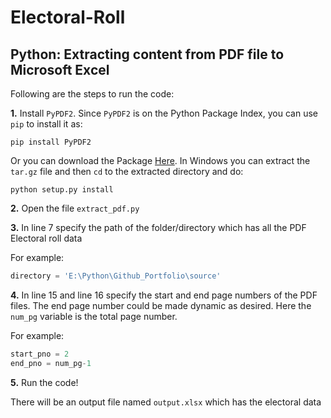 # Electoral-Roll

Python: Extracting content from PDF file to Microsoft Excel
---
Following are the steps to run the code:

**1.** Install `PyPDF2`. Since `PyPDF2` is on the Python Package Index, you can use `pip` to install it as:

```pip install PyPDF2```
        
Or you can download the Package [Here](https://pypi.python.org/pypi/PyPDF2/). In Windows you can extract the `tar.gz` file and then `cd` to the extracted directory and do:
        
```python setup.py install```

**2.** Open the file `extract_pdf.py`

**3.** In line 7 specify the path of the folder/directory which has all the PDF Electoral roll data

For example:

```python 
directory = 'E:\Python\Github_Portfolio\source'
```

**4.** In line 15 and line 16 specify the start and end page numbers of the PDF files. The end page number could be made dynamic as desired. Here the `num_pg` variable is the total page number.

For example:

```python
start_pno = 2       
end_pno = num_pg-1
```

**5.** Run the code!


There will be an output file named `output.xlsx` which has the electoral data
